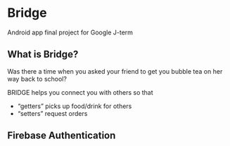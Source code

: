 # Bridge
Android app final project for Google J-term 

## What is Bridge?
Was there a time when you asked your friend to get you bubble tea on her way back to school? 

BRIDGE helps you connect  you with others so that 
* “getters” picks up food/drink for others 
* “setters” request orders

## Firebase Authentication



